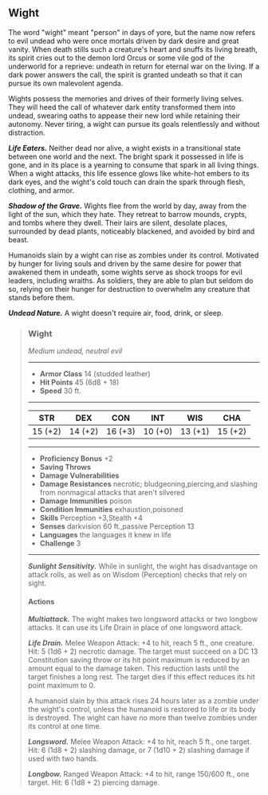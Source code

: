 ## Wight
The word "wight" meant "person" in days of yore, but the name now refers to evil undead who were once mortals driven by dark desire and great vanity. When death stills such a creature's heart and snuffs its living breath, its spirit cries out to the demon lord Orcus or some vile god of the underworld for a reprieve: undeath in return for eternal war on the living. If a dark power answers the call, the spirit is granted undeath so that it can pursue its own malevolent agenda.

Wights possess the memories and drives of their formerly living selves. They will heed the call of whatever dark entity transformed them into undead, swearing oaths to appease their new lord while retaining their autonomy. Never tiring, a wight can pursue its goals relentlessly and without distraction.

***Life Eaters.*** Neither dead nor alive, a wight exists in a transitional state between one world and the next. The bright spark it possessed in life is gone, and in its place is a yearning to consume that spark in all living things. When a wight attacks, this life essence glows like white-hot embers to its dark eyes, and the wight's cold touch can drain the spark through flesh, clothing, and armor.

***Shadow of the Grave.*** Wights flee from the world by day, away from the light of the sun, which they hate. They retreat to barrow mounds, crypts, and tombs where they dwell. Their lairs are silent, desolate places, surrounded by dead plants, noticeably blackened, and avoided by bird and beast.

Humanoids slain by a wight can rise as zombies under its control. Motivated by hunger for living souls and driven by the same desire for power that awakened them in undeath, some wights serve as shock troops for evil leaders, including wraiths. As soldiers, they are able to plan but seldom do so, relying on their hunger for destruction to overwhelm any creature that stands before them.

***Undead Nature.*** A wight doesn't require air, food, drink, or sleep.

>### Wight
>*Medium undead, neutral evil*
>___
>- **Armor Class** 14 (studded leather)
>- **Hit Points** 45 (6d8 + 18)
>- **Speed** 30 ft.
>___
>|**STR**|**DEX**|**CON**|**INT**|**WIS**|**CHA**|
>|:---:|:---:|:---:|:---:|:---:|:---:|
>|15 (+2)|14 (+2)|16 (+3)|10 (+0)|13 (+1)|15 (+2)|
>
>___
>- **Proficiency Bonus** +2
>- **Saving Throws** 
>- **Damage Vulnerabilities** 
>- **Damage Resistances** necrotic; bludgeoning,piercing,and slashing from nonmagical attacks that aren't silvered
>- **Damage Immunities** poison
>- **Condition Immunities** exhaustion,poisoned
>- **Skills** Perception +3,Stealth +4
>- **Senses** darkvision 60 ft.,passive Perception 13
>- **Languages** the languages it knew in life
>- **Challenge** 3
>___
>***Sunlight Sensitivity.*** While in sunlight, the wight has disadvantage on attack rolls, as well as on Wisdom (Perception) checks that rely on sight.
>
>#### Actions
>***Multiattack.*** The wight makes two longsword attacks or two longbow attacks. It can use its Life Drain in place of one longsword attack.
>
>***Life Drain.*** Melee Weapon Attack: +4 to hit, reach 5 ft., one creature. Hit: 5 (1d6 + 2) necrotic damage. The target must succeed on a DC 13 Constitution saving throw or its hit point maximum is reduced by an amount equal to the damage taken. This reduction lasts until the target finishes a long rest. The target dies if this effect reduces its hit point maximum to 0.
>
>A humanoid slain by this attack rises 24 hours later as a zombie under the wight's control, unless the humanoid is restored to life or its body is destroyed. The wight can have no more than twelve zombies under its control at one time.
>
>***Longsword.*** Melee Weapon Attack: +4 to hit, reach 5 ft., one target. Hit: 6 (1d8 + 2) slashing damage, or 7 (1d10 + 2) slashing damage if used with two hands.
>
>***Longbow.*** Ranged Weapon Attack: +4 to hit, range 150/600 ft., one target. Hit: 6 (1d8 + 2) piercing damage.
>
